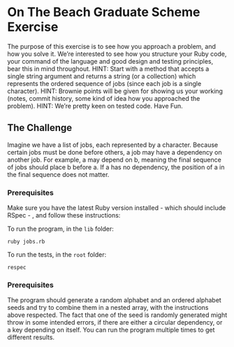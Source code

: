 # On The Beach Graduate Scheme Exercise 

The purpose of this exercise is to see how you approach a problem, and how you solve it. We’re interested to see how you structure your Ruby code, your command of the language and good design and testing principles, bear this in mind throughout.
HINT: Start with a method that accepts a single string argument and returns a string (or a collection) which represents the ordered sequence of jobs (since each job is a single character).
HINT: Brownie points will be given for showing us your working (notes, commit history, some kind of idea how you approached the problem).
HINT: We’re pretty keen on tested code. 
Have Fun.

## The Challenge

Imagine we have a list of jobs, each represented by a character. Because certain jobs must be done before others, a job may have a dependency on another job. For example, a may depend on b, meaning the final sequence of jobs should place b before a. If a has no dependency, the position of a in the final sequence does not matter.

### Prerequisites

Make sure you have the latest Ruby version installed - which should include RSpec - , and follow these instructions:

To run the program, in the `lib` folder:
```
ruby jobs.rb
```
To run the tests, in the `root` folder:
```
respec
```

### Prerequisites

The program should generate a random alphabet and an ordered alphabet seeds and try to combine them in a nested array, with the instructions above respected.
The fact that one of the seed is randomly generated might throw in some intended errors, if there are either a circular dependency, or a key depending on itself.
You can run the program multiple times to get different results.